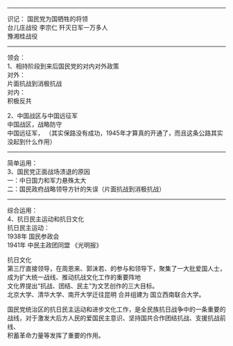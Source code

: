 ***
识记：
国民党为国牺牲的将领  
台儿庄战役           李宗仁  歼灭日军一万多人  
豫湘桂战役  
***
领会：  
1、相持阶段到来后国民党的对内对外政策  
对外：  
片面抗战到消极抗战  
对内：  
积极反共  

2、中国战区与中国远征军  
中国战区，战略防守  
中国远征军，  （其实保路没有成功，1945年才算真的开通了，而且这条公路其实没起到什么作用）  
***
简单运用：  
3、国民党正面战场溃退的原因  
一：中日国力和军力悬殊太大  
二：国民政府战略领导方针的失误（片面抗战到消极抗战）  
***
综合运用：  
4、抗日民主运动和抗日文化  
抗日民主运动：  
1938年 国民参政会  
1941年 中民主政团同盟  《光明报》  

抗日文化  
第三厅直接领导，在周恩来、郭沫若、的参与和领导下，聚集了一大批爱国人士，成为扩大统一战线、推动抗战文化工作的重要阵地  
文化界提出“抗战、团结、民主”为文艺创作的三大目标。  
北京大学、清华大学、南开大学迁往昆明 合并组建为 国立西南联合大学。  

国民党统治区的抗日民主运动和进步文化工作，是全民族抗日战争中的一条重要的战线，对于激发大后方人民的爱国民主意识、坚持国共合作团结抗战、支援抗战前线、  
积蓄革命力量等发挥了重要的作用。  
